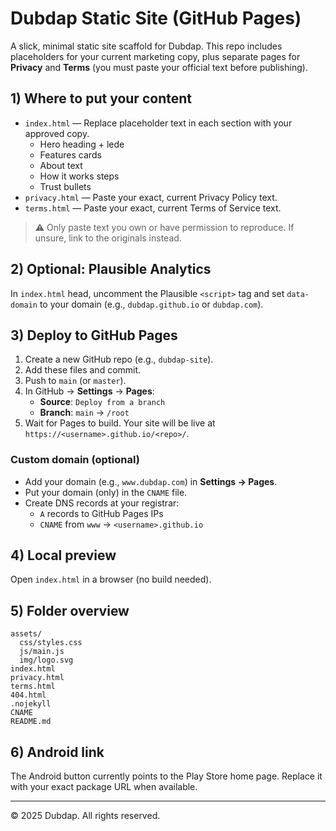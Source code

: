 # Dubdap Static Site (GitHub Pages)

A slick, minimal static site scaffold for Dubdap. This repo includes placeholders for your current marketing copy, plus separate pages for **Privacy** and **Terms** (you must paste your official text before publishing).

## 1) Where to put your content

- `index.html` — Replace placeholder text in each section with your approved copy.
  - Hero heading + lede
  - Features cards
  - About text
  - How it works steps
  - Trust bullets
- `privacy.html` — Paste your exact, current Privacy Policy text.
- `terms.html` — Paste your exact, current Terms of Service text.

> ⚠️ Only paste text you own or have permission to reproduce. If unsure, link to the originals instead.

## 2) Optional: Plausible Analytics

In `index.html` head, uncomment the Plausible `<script>` tag and set `data-domain` to your domain (e.g., `dubdap.github.io` or `dubdap.com`).

## 3) Deploy to GitHub Pages

1. Create a new GitHub repo (e.g., `dubdap-site`).
2. Add these files and commit.
3. Push to `main` (or `master`).
4. In GitHub → **Settings** → **Pages**:
   - **Source**: `Deploy from a branch`
   - **Branch**: `main` → `/root`
5. Wait for Pages to build. Your site will be live at `https://<username>.github.io/<repo>/`.

### Custom domain (optional)
- Add your domain (e.g., `www.dubdap.com`) in **Settings → Pages**.
- Put your domain (only) in the `CNAME` file.
- Create DNS records at your registrar:
  - `A` records to GitHub Pages IPs
  - `CNAME` from `www` → `<username>.github.io`

## 4) Local preview

Open `index.html` in a browser (no build needed).

## 5) Folder overview

```
assets/
  css/styles.css
  js/main.js
  img/logo.svg
index.html
privacy.html
terms.html
404.html
.nojekyll
CNAME
README.md
```

## 6) Android link

The Android button currently points to the Play Store home page. Replace it with your exact package URL when available.

---

© 2025 Dubdap. All rights reserved.
